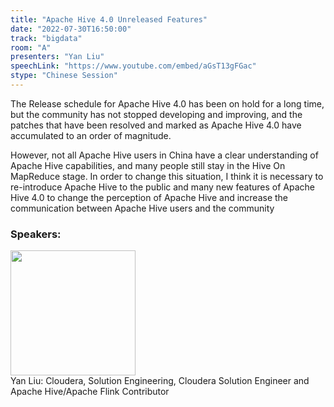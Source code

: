 ```yaml
---
title: "Apache Hive 4.0 Unreleased Features"
date: "2022-07-30T16:50:00"
track: "bigdata"
room: "A"
presenters: "Yan Liu"
speechLink: "https://www.youtube.com/embed/aGsT13gFGac"
stype: "Chinese Session"
---
```

The Release schedule for Apache Hive 4.0 has been on hold for a long time, but the community has not stopped developing and improving, and the patches that have been resolved and marked as Apache Hive 4.0 have accumulated to an order of magnitude.

However, not all Apache Hive users in China have a clear understanding of Apache Hive capabilities, and many people still stay in the Hive On MapReduce stage. In order to change this situation, I think it is necessary to re-introduce Apache Hive to the public and many new features of Apache Hive 4.0 to change the perception of Apache Hive and increase the communication between Apache Hive users and the community
 ### Speakers: 
 <img src="images/speaker/1157.png" width="200" /><br>Yan Liu: Cloudera, Solution Engineering, Cloudera Solution Engineer and Apache Hive/Apache Flink Contributor

 